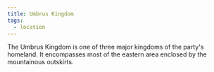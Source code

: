 ```yaml
---
title: Umbrus Kingdom
tags:
  - location
---
```

The Umbrus Kingdom is one of three major kingdoms of the party's homeland. It encompasses most of the eastern area enclosed by the mountainous outskirts.